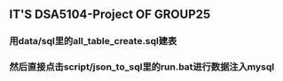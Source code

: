 ## IT'S DSA5104-Project OF GROUP25 


### 用data/sql里的all_table_create.sql建表
### 然后直接点击script/json_to_sql里的run.bat进行数据注入mysql